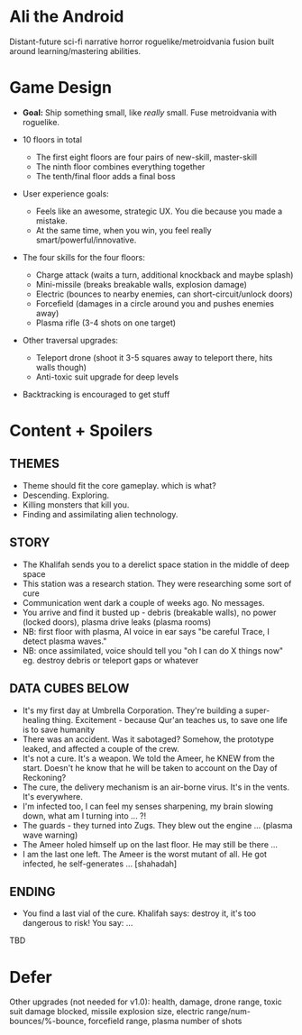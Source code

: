# Ali the Android

Distant-future sci-fi narrative horror roguelike/metroidvania fusion built around learning/mastering abilities.

# Game Design

- **Goal:** Ship something small, like *really* small. Fuse metroidvania with roguelike.

- 10 floors in total
	- The first eight floors are four pairs of new-skill, master-skill
	- The ninth floor combines everything together
	- The tenth/final floor adds a final boss
- User experience goals:
  - Feels like an awesome, strategic UX. You die because you made a mistake.
  - At the same time, when you win, you feel really smart/powerful/innovative.
- The four skills for the four floors:
	- Charge attack (waits a turn, additional knockback and maybe splash)
	- Mini-missile (breaks breakable walls, explosion damage)
	- Electric (bounces to nearby enemies, can short-circuit/unlock doors)
	- Forcefield (damages in a circle around you and pushes enemies away)
	- Plasma rifle (3-4 shots on one target)
- Other traversal upgrades:
	- Teleport drone (shoot it 3-5 squares away to teleport there, hits walls though)
	- Anti-toxic suit upgrade for deep levels
- Backtracking is encouraged to get stuff

# Content + Spoilers

## THEMES
- Theme should fit the core gameplay. which is what?
- Descending. Exploring.
- Killing monsters that kill you.
- Finding and assimilating alien technology.

## STORY
- The Khalifah sends you to a derelict space station in the middle of deep space
- This station was a research station. They were researching some sort of cure
- Communication went dark a couple of weeks ago. No messages.
- You arrive and find it busted up - debris (breakable walls), no power (locked doors), plasma drive leaks (plasma rooms)
- NB: first floor with plasma, AI voice in ear says "be careful Trace, I detect plasma waves."
- NB: once assimilated, voice should tell you "oh I can do X things now" eg. destroy debris or teleport gaps or whatever

## DATA CUBES BELOW
- It's my first day at Umbrella Corporation. They're building a super-healing thing. Excitement - because Qur'an teaches us, to save one life is to save humanity
- There was an accident. Was it sabotaged? Somehow, the prototype leaked, and affected a couple of the crew.
- It's not a cure. It's a weapon. We told the Ameer, he KNEW from the start. Doesn't he know that he will be taken to account on the Day of Reckoning?
- The cure, the delivery mechanism is an air-borne virus. It's in the vents. It's everywhere.
- I'm infected too, I can feel my senses sharpening, my brain slowing down, what am I turning into ... ?!
- The guards - they turned into Zugs. They blew out the engine ... (plasma wave warning)
- The Ameer holed himself up on the last floor. He may still be there ... 
- I am the last one left. The Ameer is the worst mutant of all. He got infected, he self-generates ... [shahadah]

## ENDING
- You find a last vial of the cure. Khalifah says: destroy it, it's too dangerous to risk! You say: ...

TBD

# Defer

Other upgrades (not needed for v1.0): health, damage, drone range, toxic suit damage blocked, missile explosion size, electric range/num-bounces/%-bounce, forcefield range, plasma number of shots